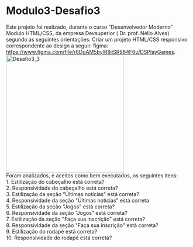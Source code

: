 # Modulo3-Desafio3
Este projeto foi realizado, durante o curso "Desenvolvedor Moderno" Modulo HTML/CSS,
da empresa Devsuperior ( Dr. prof. Nélio Alves) segundo as seguintes orientações:
Criar um projeto HTML/CSS responsivo correspondente ao design a seguir.
figma: https://www.figma.com/file/r8DuAM5bylR8iiSR984F6u/DSPlayGames.        
<img width="321" alt="Desafio3_3" src="https://github.com/AyrtonFrugoni/Modulo3-Desafio3/assets/111124974/49cd0280-f100-4101-bfc7-a88430cca44e">        
Foram analizados, e aceitos como bem executados, os seguintes itens:                                                                    
    1. Estilização do cabeçalho está correta?                                                              
    2. Responsividade do cabeçalho está correta?                                     
    3. Estilização da seção "Últimas notícias" está correta?                             
    4. Responsividade da seção "Últimas notícias" está correta                  
    5. Estilização da seção "Jogos" está correta?                   
    6. Responsividade da seção "Jogos" está correta?                        
    7. Estilização da seção "Faça sua inscrição" está correta?              
    8. Responsividade da seção "Faça sua inscrição" está correta?   
    9. Estilização do rodapé está correta?  
    10. Responsividade do rodapé está correta?

   

